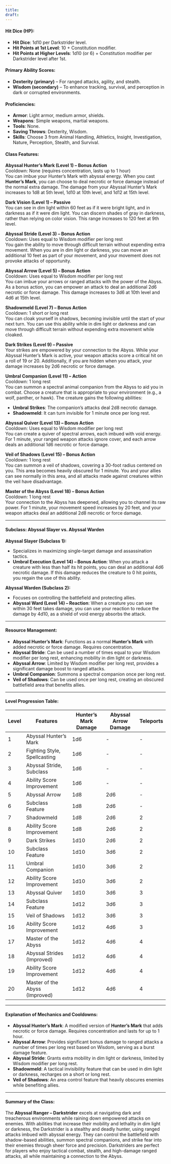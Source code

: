 ```yaml
---
title: 
draft:
---
```

#### **Hit Dice (HP):**

- **Hit Dice**: 1d10 per Darkstrider level.
- **Hit Points at 1st Level**: 10 + Constitution modifier.
- **Hit Points at Higher Levels**: 1d10 (or 6) + Constitution modifier per Darkstrider level after 1st.

#### **Primary Ability Scores:**

- **Dexterity (primary)** – For ranged attacks, agility, and stealth.
- **Wisdom (secondary)** – To enhance tracking, survival, and perception in dark or corrupted environments.

#### **Proficiencies:**

- **Armor**: Light armor, medium armor, shields.
- **Weapons**: Simple weapons, martial weapons.
- **Tools**: None.
- **Saving Throws**: Dexterity, Wisdom.
- **Skills**: Choose 3 from Animal Handling, Athletics, Insight, Investigation, Nature, Perception, Stealth, and Survival.

#### **Class Features:**

**Abyssal Hunter’s Mark (Level 1) – Bonus Action**  
Cooldown: None (requires concentration, lasts up to 1 hour)  
You can imbue your Hunter’s Mark with abyssal energy. When you cast **Hunter’s Mark**, you can choose to deal necrotic or force damage instead of the normal extra damage. The damage from your Abyssal Hunter’s Mark increases to 1d8 at 5th level, 1d10 at 10th level, and 1d12 at 15th level.

**Dark Vision (Level 1) – Passive**  
You can see in dim light within 60 feet as if it were bright light, and in darkness as if it were dim light. You can discern shades of gray in darkness, rather than relying on color vision. This range increases to 120 feet at 9th level.

**Abyssal Stride (Level 3) – Bonus Action**  
Cooldown: Uses equal to Wisdom modifier per long rest  
You gain the ability to move through difficult terrain without expending extra movement. When you are in dim light or darkness, you can move an additional 10 feet as part of your movement, and your movement does not provoke attacks of opportunity.

**Abyssal Arrow (Level 5) – Bonus Action**  
Cooldown: Uses equal to Wisdom modifier per long rest  
You can imbue your arrows or ranged attacks with the power of the Abyss. As a bonus action, you can empower an attack to deal an additional 2d6 necrotic or force damage. This damage increases to 3d6 at 10th level and 4d6 at 15th level.

**Shadowmeld (Level 7) – Bonus Action**  
Cooldown: 1 short or long rest  
You can cloak yourself in shadows, becoming invisible until the start of your next turn. You can use this ability while in dim light or darkness and can move through difficult terrain without expending extra movement while cloaked.

**Dark Strikes (Level 9) – Passive**  
Your strikes are empowered by your connection to the Abyss. While your Abyssal Hunter’s Mark is active, your weapon attacks score a critical hit on a roll of 19 or 20. Additionally, if you are hidden when you attack, your damage increases by 2d6 necrotic or force damage.

**Umbral Companion (Level 11) – Action**  
Cooldown: 1 long rest  
You can summon a spectral animal companion from the Abyss to aid you in combat. Choose a creature that is appropriate to your environment (e.g., a wolf, panther, or hawk). The creature gains the following abilities:

- **Umbral Strikes**: The companion’s attacks deal 2d8 necrotic damage.
- **Shadowmeld**: It can turn invisible for 1 minute once per long rest.

**Abyssal Quiver (Level 13) – Bonus Action**  
Cooldown: Uses equal to Wisdom modifier per long rest  
You can create a quiver of spectral arrows, each imbued with void energy. For 1 minute, your ranged weapon attacks ignore cover, and each arrow deals an additional 1d6 necrotic or force damage.

**Veil of Shadows (Level 15) – Bonus Action**  
Cooldown: 1 long rest  
You can summon a veil of shadows, covering a 30-foot radius centered on you. This area becomes heavily obscured for 1 minute. You and your allies can see normally in this area, and all attacks made against creatures within the veil have disadvantage.

**Master of the Abyss (Level 18) – Bonus Action**  
Cooldown: 1 long rest  
Your connection to the Abyss has deepened, allowing you to channel its raw power. For 1 minute, your movement speed increases by 20 feet, and your weapon attacks deal an additional 2d8 necrotic or force damage.

---

#### **Subclass: Abyssal Slayer vs. Abyssal Warden**

**Abyssal Slayer (Subclass 1):**

- Specializes in maximizing single-target damage and assassination tactics.
- **Umbral Execution (Level 14) – Bonus Action**: When you attack a creature with less than half its hit points, you can deal an additional 4d6 necrotic damage. If this damage reduces the creature to 0 hit points, you regain the use of this ability.

**Abyssal Warden (Subclass 2):**

- Focuses on controlling the battlefield and protecting allies.
- **Abyssal Ward (Level 14) – Reaction**: When a creature you can see within 30 feet takes damage, you can use your reaction to reduce the damage by 4d10, as a shield of void energy absorbs the attack.

---

#### **Resource Management:**

- **Abyssal Hunter’s Mark**: Functions as a normal **Hunter’s Mark** with added necrotic or force damage. Requires concentration.
- **Abyssal Stride**: Can be used a number of times equal to your Wisdom modifier per long rest, enhancing mobility in dim light or darkness.
- **Abyssal Arrow**: Limited by Wisdom modifier per long rest, provides a significant damage boost to ranged attacks.
- **Umbral Companion**: Summons a spectral companion once per long rest.
- **Veil of Shadows**: Can be used once per long rest, creating an obscured battlefield area that benefits allies.

---

#### **Level Progression Table:**

|Level|Features|Hunter’s Mark Damage|Abyssal Arrow Damage|Teleports|
|---|---|---|---|---|
|1|Abyssal Hunter’s Mark|1d6|-|-|
|2|Fighting Style, Spellcasting|1d6|-|-|
|3|Abyssal Stride, Subclass|1d6|-|-|
|4|Ability Score Improvement|1d6|-|-|
|5|Abyssal Arrow|1d8|2d6|-|
|6|Subclass Feature|1d8|2d6|-|
|7|Shadowmeld|1d8|2d6|2|
|8|Ability Score Improvement|1d8|2d6|2|
|9|Dark Strikes|1d10|2d6|2|
|10|Subclass Feature|1d10|3d6|2|
|11|Umbral Companion|1d10|3d6|2|
|12|Ability Score Improvement|1d10|3d6|2|
|13|Abyssal Quiver|1d10|3d6|3|
|14|Subclass Feature|1d12|3d6|3|
|15|Veil of Shadows|1d12|3d6|3|
|16|Ability Score Improvement|1d12|4d6|3|
|17|Master of the Abyss|1d12|4d6|4|
|18|Abyssal Strides (Improved)|1d12|4d6|4|
|19|Ability Score Improvement|1d12|4d6|4|
|20|Master of the Abyss (Improved)|1d12|4d6|4|

---

#### **Explanation of Mechanics and Cooldowns:**

- **Abyssal Hunter’s Mark**: A modified version of **Hunter’s Mark** that adds necrotic or force damage. Requires concentration and lasts for up to 1 hour.
- **Abyssal Arrow**: Provides significant bonus damage to ranged attacks a number of times per long rest based on Wisdom, serving as a burst damage feature.
- **Abyssal Stride**: Grants extra mobility in dim light or darkness, limited by Wisdom modifier per long rest.
- **Shadowmeld**: A tactical invisibility feature that can be used in dim light or darkness, recharges on a short or long rest.
- **Veil of Shadows**: An area control feature that heavily obscures enemies while benefiting allies.

---

#### **Summary of the Class:**

The **Abyssal Ranger – Darkstrider** excels at navigating dark and treacherous environments while raining down empowered attacks on enemies. With abilities that increase their mobility and lethality in dim light or darkness, the Darkstrider is a stealthy and deadly hunter, using ranged attacks imbued with abyssal energy. They can control the battlefield with shadow-based abilities, summon spectral companions, and strike fear into their enemies through sheer force and precision. Darkstriders are perfect for players who enjoy tactical combat, stealth, and high-damage ranged attacks, all while maintaining a connection to the Abyss.